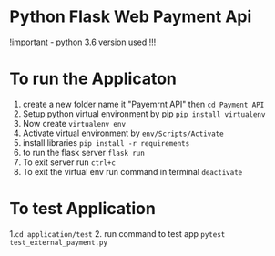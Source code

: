 # Python Flask Web Payment Api

!important - python 3.6 version used !!!

# To run the Applicaton
1. create a new folder name it "Payemrnt API" then `cd Payment API`
2. Setup python virtual environment by pip `pip install virtualenv`
3. Now create `virtualenv env`
4. Activate virtual environment by `env/Scripts/Activate`
5. install libraries `pip install -r requirements`
6. to run the flask server `flask run`
7. To exit server run `ctrl+c`
8. To exit the virtual env run command in terminal `deactivate`


# To test Application

1.`cd application/test`
2. run command to test app `pytest test_external_payment.py`


